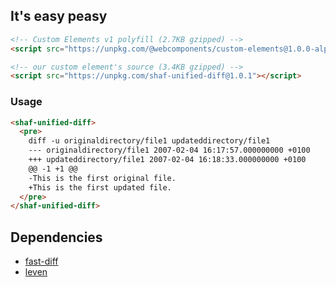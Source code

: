 ## It's easy peasy

```html
<!-- Custom Elements v1 polyfill (2.7KB gzipped) -->
<script src="https://unpkg.com/@webcomponents/custom-elements@1.0.0-alpha.3"></script>
```

```html
<!-- our custom element's source (3.4KB gzipped) -->
<script src="https://unpkg.com/shaf-unified-diff@1.0.1"></script>
```

### Usage

```html
<shaf-unified-diff>
  <pre>
    diff -u originaldirectory/file1 updateddirectory/file1
    --- originaldirectory/file1 2007-02-04 16:17:57.000000000 +0100
    +++ updateddirectory/file1 2007-02-04 16:18:33.000000000 +0100
    @@ -1 +1 @@
    -This is the first original file.
    +This is the first updated file.
  </pre>
</shaf-unified-diff>
```

## Dependencies

* [fast-diff](https://github.com/jhchen/fast-diff)
* [leven](https://github.com/sindresorhus/leven)
